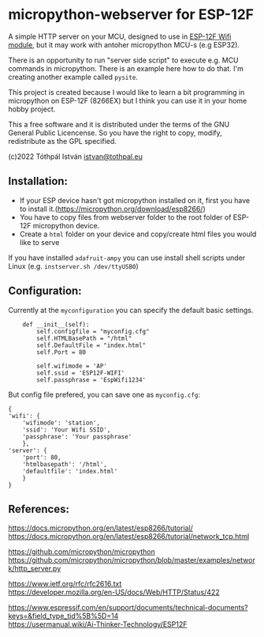 # micropython-webserver for ESP-12F
A simple HTTP server on your MCU, designed to use in <a target="_blank" href="https://github.com/tothpalistvan/micropython-webserver/blob/main/img/ESP12F.jpg" title="ESP-12F Wifi module">ESP-12F Wifi module</a>, but it may work with antoher micropython MCU-s (e.g ESP32).

There is an opportunity to run "server side script" to execute e.g. MCU commands in micropython. There is an example here how to do that. I'm creating another example called `pysite`.

This project is created because I would like to learn a bit programming in micropython on ESP-12F (8266EX) but I think you can use it in your home hobby project.

This a free software and it is distributed under the terms of the GNU General Public Licencense. So you have the right to copy, modify, redistribute as the GPL specified.

(c)2022 Tóthpál István <istvan@tothpal.eu>

Installation:
-------------

- If your ESP device hasn't got micropython installed on it, first you have to install it.(https://micropython.org/download/esp8266/)
- You have to copy files from webserver folder to the root folder of ESP-12F micropython device.
- Create a `html` folder on your device and copy/create html files you would like to serve

If you have installed `adafruit-ampy` you can use install shell scripts under Linux (e.g. `instserver.sh /dev/ttyUSB0`)

Configuration:
--------------
Currently at the `myconfiguration` you can specify the default basic settings.

```
    def __init__(self):
        self.configfile = "myconfig.cfg"
        self.HTMLBasePath = "/html"
        self.DefaultFile = "index.html"
        self.Port = 80
        
        self.wifimode = 'AP'
        self.ssid = 'ESP12F-WIFI'
        self.passphrase = 'EspWifi1234'
```
But config file prefered, you can save one as `myconfig.cfg`:
```
{
'wifi': {
    'wifimode': 'station',
    'ssid': 'Your Wifi SSID', 
    'passphrase': 'Your passphrase'
    }, 
'server': { 
    'port': 80, 
    'htmlbasepath': '/html', 
    'defaultfile': 'index.html'
    }
}
```

References:
-----------
https://docs.micropython.org/en/latest/esp8266/tutorial/ \
https://docs.micropython.org/en/latest/esp8266/tutorial/network_tcp.html

https://github.com/micropython/micropython \
https://github.com/micropython/micropython/blob/master/examples/network/http_server.py

https://www.ietf.org/rfc/rfc2616.txt \
https://developer.mozilla.org/en-US/docs/Web/HTTP/Status/422

https://www.espressif.com/en/support/documents/technical-documents?keys=&field_type_tid%5B%5D=14 \
https://usermanual.wiki/Ai-Thinker-Technology/ESP12F

